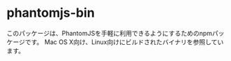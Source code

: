 
# phantomjs-bin

このパッケージは、PhantomJSを手軽に利用できるようにするためのnpmパッケージです。
Mac OS X向け、Linux向けにビルドされたバイナリを参照しています。
